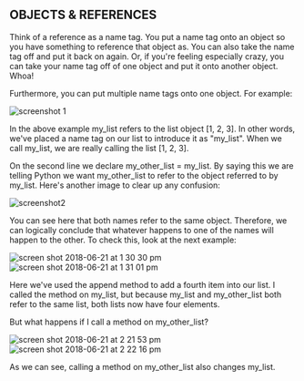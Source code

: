 OBJECTS & REFERENCES
--------------------

Think of a reference as a name tag. You put a name tag onto an object so you have something to reference that object as. You can also take the name tag off and put it back on again. Or, if you're feeling especially crazy, you can take your name tag off of one object and put it onto another object. Whoa!

Furthermore, you can put multiple name tags onto one object. For example:

![screenshot 1](https://user-images.githubusercontent.com/39095798/41703520-e0f8e594-7533-11e8-8280-b2be36d8c220.png)

In the above example my_list refers to the list object [1, 2, 3]. In other words, we've placed a name tag on our list to introduce it as "my_list". When we call my_list, we are really calling the list [1, 2, 3].

On the second line we declare my_other_list = my_list. By saying this we are telling Python we want my_other_list to refer to the object referred to by my_list. Here's another image to clear up any confusion:

![screenshot2](https://user-images.githubusercontent.com/39095798/41706284-b5893df2-753b-11e8-895e-3f227f80ec4c.PNG)

You can see here that both names refer to the same object. Therefore, we can logically conclude that whatever happens to one of the names will happen to the other. To check this, look at the next example:

![screen shot 2018-06-21 at 1 30 30 pm](https://user-images.githubusercontent.com/39095798/41718594-b03c6294-755d-11e8-97af-b3315555be09.png) 
![screen shot 2018-06-21 at 1 31 01 pm](https://user-images.githubusercontent.com/39095798/41718638-ccab6d44-755d-11e8-816f-f33a4ebe16ea.png)

Here we've used the append method to add a fourth item into our list. I called the method on my_list, but because my_list and my_other_list both refer to the same list, both lists now have four elements. 

But what happens if I call a method on my_other_list?

![screen shot 2018-06-21 at 2 21 53 pm](https://user-images.githubusercontent.com/39095798/41718853-86f828d6-755e-11e8-8cfb-418b65f94a01.png) 
![screen shot 2018-06-21 at 2 22 16 pm](https://user-images.githubusercontent.com/39095798/41718873-95e5643a-755e-11e8-943a-0bf2838289cd.png)

As we can see, calling a method on my_other_list also changes my_list. 

